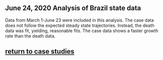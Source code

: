 ## June 24, 2020 Analysis of Brazil state data

Data from March 1-June 23 were included in this analysis.
The case data does not follow the expected steady state trajectories.
Instead, the death data was fit, yielding, reasonable fits.
The case data shows a faster growth rate than the death data.


## [return to case studies](../index.md)

